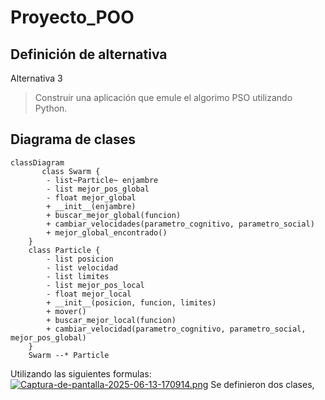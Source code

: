 # Proyecto_POO
## Definición de alternativa
Alternativa 3
>Construir una aplicación que emule el algorimo PSO utilizando Python.
## Diagrama de clases
```mermaid
classDiagram
       class Swarm {
        - list~Particle~ enjambre
        - list mejor_pos_global
        - float mejor_global
        + __init__(enjambre)
        + buscar_mejor_global(funcion)
        + cambiar_velocidades(parametro_cognitivo, parametro_social)
        + mejor_global_encontrado()
    }
    class Particle {
        - list posicion
        - list velocidad
        - list limites
        - list mejor_pos_local
        - float mejor_local
        + __init__(posicion, funcion, limites)
        + mover()
        + buscar_mejor_local(funcion)
        + cambiar_velocidad(parametro_cognitivo, parametro_social, mejor_pos_global)
    }
    Swarm --* Particle
```

Utilizando las siguientes formulas:
[![Captura-de-pantalla-2025-06-13-170914.png](https://i.postimg.cc/4yBPmcxx/Captura-de-pantalla-2025-06-13-170914.png)](https://postimg.cc/T55gspbz)
Se definieron dos clases, 
